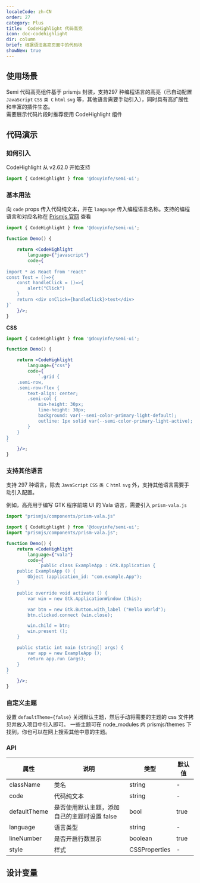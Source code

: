```yaml
---
localeCode: zh-CN
order: 27
category: Plus
title:  CodeHighlight 代码高亮
icon: doc-codehighlight
dir: column
brief: 根据语法高亮页面中的代码块
showNew: true
---
```


## 使用场景
Semi 代码高亮组件基于 prismjs 封装，支持297 种编程语言的高亮（已自动配置 `JavaScript` `CSS` `类 C` `html` `svg` 等，其他语言需要手动引入），同时具有高扩展性和丰富的插件生态。  
需要展示代码片段时推荐使用 CodeHighlight 组件

## 代码演示

### 如何引入

CodeHighlight 从 v2.62.0 开始支持

```jsx
import { CodeHighlight } from '@douyinfe/semi-ui';
```

### 基本用法
向 `code` props 传入代码纯文本，并在 `language` 传入编程语言名称。支持的编程语言和对应名称在 [Prismjs 官网](https://prismjs.com/#supported-languages) 查看

```jsx live=true dir=column
import { CodeHighlight } from '@douyinfe/semi-ui';

function Demo() {

    return <CodeHighlight
        language={"javascript"} 
        code={
            `
import * as React from 'react"
const Test = ()=>{
    const handleClick = ()=>{
        alert("Click")
    }
    return <div onClick={handleClick}>test</div>
}`
    }/>;
}

```

**CSS**

```jsx live=true dir=column
import { CodeHighlight } from '@douyinfe/semi-ui';

function Demo() {

    return <CodeHighlight
        language={"css"} 
        code={
            `.grid {
    .semi-row,
    .semi-row-flex {
        text-align: center;
        .semi-col {
            min-height: 30px;
            line-height: 30px;
            background: var(--semi-color-primary-light-default);
            outline: 1px solid var(--semi-color-primary-light-active);
        }
    }
}
`
    }/>;
}

```


### 支持其他语言

支持 297 种语言，除去 `JavaScript` `CSS` `类 C` `html` `svg` 外，支持其他语言需要手动引入配置。 


例如，高亮用于编写 GTK 程序前端 UI 的 Vala 语言，需要引入 `prism-vala.js` 

```javascript
import "prismjs/components/prism-vala.js"
```

```jsx live=true dir="column"
import { CodeHighlight } from '@douyinfe/semi-ui';
import "prismjs/components/prism-vala.js";

function Demo() {
    return <CodeHighlight
        language={"vala"} 
        code={
            `public class ExampleApp : Gtk.Application {
    public ExampleApp () {
        Object (application_id: "com.example.App");
    }

    public override void activate () {
        var win = new Gtk.ApplicationWindow (this);

        var btn = new Gtk.Button.with_label ("Hello World");
        btn.clicked.connect (win.close);

        win.child = btn;
        win.present ();
    }

    public static int main (string[] args) {
        var app = new ExampleApp ();
        return app.run (args);
    }
}
`
    }/>;
}

```


### 自定义主题

设置 `defaultTheme={false}` 关闭默认主题，然后手动将需要的主题的 css 文件拷贝并放入项目中引入即可。
一些主题可在 node_modules 内 prismjs/themes 下找到，你也可以在网上搜索其他中意的主题。



### API

| 属性        | 说明                        | 类型     | 默认值  |
|-----------|---------------------------|--------|------|
| className | 类名                        | string | -    |
| code      | 代码纯文本                     | string | -    |
| defaultTheme | 是否使用默认主题，添加自己的主题时设置 false | bool | true |
| language  | 语言类型                      | string | -    |
|lineNumber | 是否开启行数显示                  | boolean | true |
| style | 样式                        | CSSProperties | -    |

## 设计变量

<DesignToken/>


